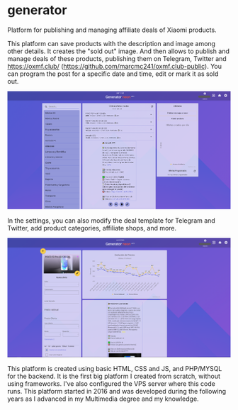 # generator
Platform for publishing and managing affiliate deals of Xiaomi products.

This platform can save products with the description and image among other details. It creates the "sold out" image. And then allows to publish and manage deals of these products, publishing them on Telegram, Twitter and https://oxmf.club/ (https://github.com/marcmc241/oxmf.club-public). You can program the post for a specific date and time, edit or mark it as sold out.

![img1](https://github.com/marcmc241/generator-public/blob/main/readme_img/img1.png)

In the settings, you can also modify the deal template for Telegram and Twitter, add product categories, affiliate shops, and more.

![img1](https://github.com/marcmc241/generator-public/blob/main/readme_img/img2.png?raw=true)

This platform is created using basic HTML, CSS and JS, and PHP/MYSQL for the backend. It is the first big platform I created from scratch, without using frameworks. I've also configured the VPS server where this code runs. This platform started in 2016 and was developed during the following years as I advanced in my Multimedia degree and my knowledge.
